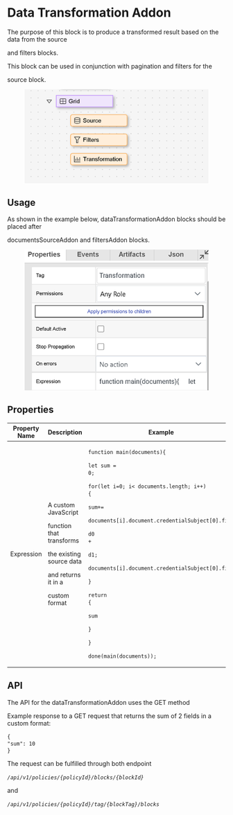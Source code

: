 # Data Transformation Addon

The purpose of this block is to produce a transformed result based on the data from the source

and filters blocks.&#x20;

This block can be used in conjunction with pagination and filters for the

source block.

<figure><img src="../../../../../.gitbook/assets/image (833).png" alt=""><figcaption></figcaption></figure>

## Usage

As shown in the example below, dataTransformationAddon blocks should be placed after

documentsSourceAddon and filtersAddon blocks.

<figure><img src="../../../../../.gitbook/assets/image (834).png" alt=""><figcaption></figcaption></figure>

## Properties

| Property Name | Description                                                                                                                            | Example                                                                                                                                                                                                                                                                                                                                                                                                                                                                                                                  |
| ------------- | -------------------------------------------------------------------------------------------------------------------------------------- | ------------------------------------------------------------------------------------------------------------------------------------------------------------------------------------------------------------------------------------------------------------------------------------------------------------------------------------------------------------------------------------------------------------------------------------------------------------------------------------------------------------------------ |
| Expression    | <p>A custom JavaScript</p><p>function that transforms</p><p>the existing source data</p><p>and returns it in a</p><p>custom format</p> | <p><code>function main(documents){</code></p><p><code>let sum = 0;</code></p><p><code>for(let i=0; i&#x3C; documents.length; i++) {</code></p><p><code>sum+=</code></p><p><code>documents[i].document.credentialSubject[0].fiel</code></p><p><code>d0 +</code></p><p><code>d1;</code></p><p><code>documents[i].document.credentialSubject[0].fiel</code></p><p><code>}</code></p><p><code>return {</code></p><p><code>sum</code></p><p><code>}</code></p><p><code>}</code></p><p><code>done(main(documents));</code></p> |

## API

The API for the dataTransformationAddon uses the GET method

Example response to a GET request that returns the sum of 2 fields in a custom format:

```
{
"sum": 10
}
```

The request can be fulfilled through both endpoint

_`/api/v1/policies/{policyId}/blocks/{blockId}`_

and

_`/api/v1/policies/{policyId}/tag/{blockTag}/blocks`_
